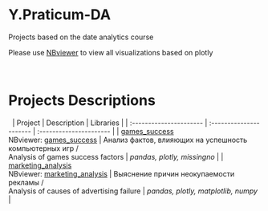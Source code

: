 # Y.Praticum-DA
Projects based on the date analytics course

Please use [NBviewer](https://nbviewer.org/github/im-gary/) to view all visualizations based on plotly

 
# Projects Descriptions
 
| Project | Description | Libraries | 
| :---------------------- | :---------------------- | :---------------------- |
| [games_success](games_success) <br /> NBviewer: [games_success](https://nbviewer.org/github/anait-nik/practicum_DA_projects/blob/main/games_success/games.ipynb?flush_cache=true)
| Анализ фактов, влияющих на успешность компьютерных игр  /<br />  Analysis of games success factors 
| *pandas, plotly, missingno* |
| [marketing_analysis](marketing_analysis) <br /> NBviewer: [marketing_analysis](https://nbviewer.org/github/anait-nik/practicum_DA_projects/blob/main/marketing_analysis/marketing_analysis.ipynb?flush_cache=true)
| Выяснение причин неокупаемости рекламы /<br />  Analysis of causes of advertising failure 
| *pandas, plotly, matplotlib, numpy* |

